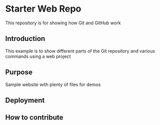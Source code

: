 # Starter Web Repo

This repository is for showing how Git and GitHub work


## Introduction

This example is to show different parts of the Git repository and various commands using a web project


## Purpose

Sample website with plenty of files for demos

## Deployment

## How to contribute

